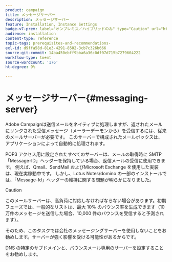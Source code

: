 ```yaml
---
product: campaign
title: メッセージサーバー
description: メッセージサーバー
feature: Installation, Instance Settings
badge-v7-prem: label="オンプレミス／ハイブリッドのみ" type="Caution" url="https://experienceleague.adobe.com/docs/campaign-classic/using/installing-campaign-classic/architecture-and-hosting-models/hosting-models-lp/hosting-models.html?lang=ja" tooltip="オンプレミスデプロイメントとハイブリッドデプロイメントにのみ適用されます"
audience: installation
content-type: reference
topic-tags: prerequisites-and-recommendations-
exl-id: d9ffa58d-81e3-4291-8502-3cb7c326b666
source-git-commit: 14ba450ebff9bba6a36c0df07d715b7279604222
workflow-type: tm+mt
source-wordcount: '176'
ht-degree: 9%

---
```


# メッセージサーバー{#messaging-server}



Adobe Campaignは送信メールをネイティブに処理しますが、返されたメールにリンクされた受信メッセージ（メーラーデーモンから）を受信するには、従来のメールサーバーが必要です。 このサーバーで構成されたメールボックスは、アプリケーションによって自動的に処理されます。

POP3 アクセス用に設定されたすべてのサーバーは、メールの取得時に SMTP 「Message-ID」ヘッダーを保持している場合、返信メールの受信に使用できます。 例えば、Qmail、SendMail およびMicrosoft Exchange を使用した実装は、現在実稼動中です。 しかし、Lotus Notes/domino の一部のインストールでは、「Message-Id」ヘッダーの維持に関する問題が明らかになりました。

>[!CAUTION]
>
>このメールサーバーは、高負荷に対応しなければならない場合があります。初期フェーズでは、一般的なリストは、最大 10% のバウンス率を生成できます（10 万件のメッセージを送信した場合、10,000 件のバウンスを受信すると予測されます）。
>
>そのため、このタスクでは会社のメッセージングサーバーを使用しないことをお勧めします。サーバーが強く影響を受ける可能性があるからです。
>
>DNS の特定のサブドメインと、バウンスメール専用のサーバーを設定することをお勧めします。

